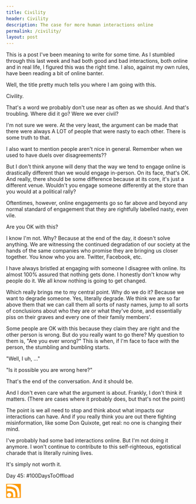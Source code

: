 ```yaml
---
title: Civility
header: Civility
description: The case for more human interactions online
permalink: /civility/
layout: post
---
```


This is a post I've been meaning to write for some time. As I stumbled through this last week and had both good and bad interactions, both online and in real life, I figured this was the right time. I also, against my own rules, have been reading a bit of online banter.

Well, the title pretty much tells you where I am going with this.

Civility.

That's a word we probably don't use near as often as we should. And that's troubling. Where did it go? Were we ever civil?

I'm not sure we were. At the very least, the argument can be made that there were always A LOT of people that were nasty to each other. There is some truth to that.

I also want to mention people aren't nice in general. Remember when we used to have duels over disagreements??

But I don't think anyone will deny that the way we tend to engage online is drastically different than we would engage in-person. On its face, that's OK. And really, there should be some difference because at its core, it's just a different venue. Wouldn't you engage someone differently at the store than you would at a political rally?

Oftentimes, however, online engagements go so far above and beyond any normal standard of engagement that they are rightfully labelled nasty, even vile.

Are you OK with this?

I know I'm not. Why? Because at the end of the day, it doesn't solve anything. We are witnessing the continued degradation of our society at the hands of the same companies who promise they are bringing us closer together. You know who you are. Twitter, Facebook, etc.

I have always bristled at engaging with someone I disagree with online. Its almost 100% assured that nothing gets done. I honestly don't know why people do it. We all know nothing is going to get changed.

Which really brings me to my central point. Why do we do it? Because we want to degrade someone. Yes, literally degrade. We think we are so far above them that we can call them all sorts of nasty names, jump to all sorts of conclusions about who they are or what they've done, and essentially piss on their graves and every one of their family members'.

Some people are OK with this because they claim they are right and the other person is wrong. But do you really want to go there? My question to them is, "Are you ever wrong?" This is when, if I'm face to face with the person, the stumbling and bumbling starts.

"Well, I uh, ..."

"Is it possible you are wrong here?"

That's the end of the conversation. And it should be.

And I don't even care what the argument is about. Frankly, I don't think it matters. (There are cases where it probably does, but that's not the point)

The point is we all need to stop and think about what impacts our interactions can have. And if you really think you are out there fighting misinformation, like some Don Quixote, get real: no one is changing their mind.

I've probably had some bad interactions online. But I'm not doing it anymore. I won't continue to contribute to this self-righteous, egotistical charade that is literally ruining lives.

It's simply not worth it.

Day 45: #100DaysToOffload

<a href="https://blog.mooreanalysis.com/feed.xml"><img src="/assets/images/rss_feed.jpg" style="opacity:1;" width="40"/></a>
